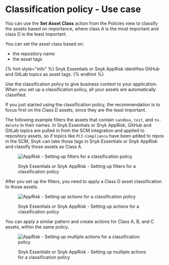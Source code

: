 # Classification policy - Use case

You can use the **Set Asset Class** action from the Policies view to classify the assets based on importance, where class A is the most important and class D is the least important.&#x20;

You can set the asset class based on:&#x20;

* the repository name &#x20;
* the asset tags

{% hint style="info" %}
Snyk Essentials or Snyk AppRisk identifies GitHub and GitLab topics as asset tags.
{% endhint %}

Use the classification policy to give business context to your application. When you set up a classification policy, all your assets are automatically classified.

If you just started using the classification policy, the recommendation is to focus first on the Class D assets, since they are the least important.

The following example filters the assets that contain `sandbox`, `test`, and `to-delete` in their names. In Snyk Essentials or Snyk AppRisk, GitHub and GitLab topics are pulled in from the SCM integration and applied to repository assets, so if topics like `PCI-Compliance` have been added to repos in the SCM, Snyk can take those tags in Snyk Essentials or Snyk AppRisk and classify those assets as Class A.

<figure><img src="../../../../.gitbook/assets/Create policy.png" alt="AppRisk - Setting up filters for a classification policy"><figcaption><p>Snyk Essentials or Snyk AppRisk - Setting up filters for a classification policy</p></figcaption></figure>

After you set up the filters, you need to apply a Class D asset classification to those assets.

<figure><img src="../../../../.gitbook/assets/Set action.png" alt="AppRisk - Setting up actions for a classification policy"><figcaption><p>Snyk Essentials or Snyk AppRisk - Setting up actions for a classification policy</p></figcaption></figure>

You can apply a similar pattern and create actions for Class A, B, and C assets, within the same policy.

<figure><img src="../../../../.gitbook/assets/Set Class.png" alt="AppRisk - Setting up multiple actions for a classification policy"><figcaption><p>Snyk Essentials or Snyk AppRisk - Setting up multiple actions for a classification policy</p></figcaption></figure>

